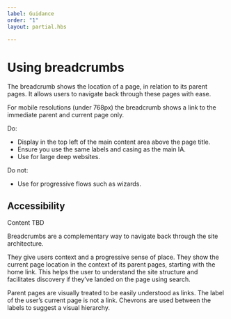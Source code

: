 ```yaml
---
label: Guidance
order: "1"
layout: partial.hbs

---
```

# Using breadcrumbs

The breadcrumb shows the location of a page, in relation to its parent pages. It allows users to navigate back through these pages with ease.

For mobile resolutions (under 768px) the breadcrumb shows a link to the immediate parent and current page only.

Do:

* Display in the top left of the main content area above the page title.
* Ensure you use the same labels and casing as the main IA.
* Use for large deep websites.

Do not:

* Use for progressive flows such as wizards.

## Accessibility

Content TBD

Breadcrumbs are a complementary way to navigate back through the site architecture.

They give users context and a progressive sense of place. They show the current page location in the context of its parent pages, starting with the home link. This helps the user to understand the site structure and facilitates discovery if they’ve landed on the page using search.

Parent pages are visually treated to be easily understood as links. The label of the user’s current page is not a link. Chevrons are used between the labels to suggest a visual hierarchy.